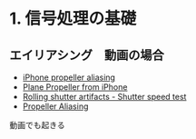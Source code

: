 <!-- 自動生成されたプリアンブル ここから -->
<!-- // $width:"841.89" -->
<!-- // $height:"595.28" -->
<!-- // $page_number:"true" -->
<!-- // $page:"19" -->
<!-- // $absolute_page:"19" -->
<!-- // $h2:"none" -->
<!-- // $h3:"none" -->
<!-- // $title:"true" -->
<!-- // $state_title:"2" -->
<!-- 自動生成されたプリアンブル ここまで -->

<!-- 前のページから引き継いだタイトル ここから -->
<!-- 前のページから引き継いだタイトル ここまで -->
# 1. 信号処理の基礎
## エイリアシング　動画の場合


* [iPhone propeller aliasing](https://www.youtube.com/watch?v=eTW0rNgMcKk)
* [Plane Propeller from iPhone](https://www.youtube.com/watch?v=ltMPMz37VPk)
* [Rolling shutter artifacts - Shutter speed test](https://www.youtube.com/watch?v=ecV7oo68vAc)
* [Propeller Aliasing](https://www.youtube.com/watch?v=T055cp-JFUA)

動画でも起きる



